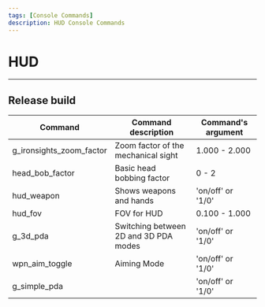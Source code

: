 ```yaml
---
tags: [Console Commands]
description: HUD Console Commands
---
```


# HUD

___

## Release build

| Command | Command description | Command's argument |
|---|---|---|
| g_ironsights_zoom_factor | Zoom factor of the mechanical sight | 1.000 - 2.000 |
| head_bob_factor | Basic head bobbing factor | 0 - 2 |
| hud_weapon | Shows weapons and hands | 'on/off' or '1/0' |
| hud_fov | FOV for HUD | 0.100 - 1.000 |
| g_3d_pda | Switching between 2D and 3D PDA modes | 'on/off' or '1/0' |
| wpn_aim_toggle | Aiming Mode | 'on/off' or '1/0' |
| g_simple_pda |  | 'on/off' or '1/0' |
